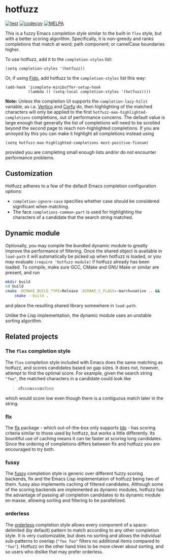 # hotfuzz

[![test](https://github.com/axelf4/hotfuzz/actions/workflows/test.yml/badge.svg)](https://github.com/axelf4/hotfuzz/actions/workflows/test.yml)
[![codecov](https://codecov.io/gh/axelf4/hotfuzz/graph/badge.svg?token=OV1BqTB7QL)](https://codecov.io/gh/axelf4/hotfuzz)
[![MELPA](https://melpa.org/packages/hotfuzz-badge.svg)](https://melpa.org/#/hotfuzz)

This is a fuzzy Emacs completion style similar to the built-in `flex` style,
but with a better scoring algorithm.
Specifically, it is non-greedy and ranks completions that match at
word; path component; or camelCase boundaries higher.

To use hotfuzz, add it to the `completion-styles` list:
```elisp
(setq completion-styles '(hotfuzz))
```
Or, if using [Fido], add hotfuzz to the `completion-styles` list this way:
```elisp
(add-hook 'icomplete-minibuffer-setup-hook
          (lambda () (setq-local completion-styles '(hotfuzz))))
```

**Note:** Unless the completion UI supports the
`completion-lazy-hilit` variable, as i.a. [Vertico] and [Corfu] do,
then highlighting of the matched characters will only be applied to
the first `hotfuzz-max-highlighted-completions` completions, out of
performance concerns. The default value is large enough that generally
the list of completions will need to be scrolled beyond the second
page to reach non-highlighted completions. If you are annoyed by this
you can make it highlight all completions instead using
```elisp
(setq hotfuzz-max-highlighted-completions most-positive-fixnum)
```
provided you are completing small enough lists and/or do not encounter
performance problems.

## Customization

Hotfuzz adheres to a few of the default Emacs completion configuration options:
* `completion-ignore-case` specifies whether case should be considered
  significant when matching.
* The face `completions-common-part` is used for highlighting the
  characters of a candidate that the search string matched.

## Dynamic module

Optionally, you may compile the bundled dynamic module
to greatly improve the performance of filtering.
Once the shared object is available in `load-path`
it will automatically be picked up when hotfuzz is loaded,
or you may evaluate `(require 'hotfuzz-module)`
if hotfuzz already has been loaded.
To compile, make sure GCC, CMake and GNU Make or similar are present,
and run

```sh
mkdir build
cd build
cmake -DCMAKE_BUILD_TYPE=Release -DCMAKE_C_FLAGS=-march=native .. &&
	cmake --build .
```

and place the resulting shared library somewhere in `load-path`.

Unlike the Lisp implementation,
the dynamic module uses an unstable sorting algorithm.

## Related projects

### The `flex` completion style

The `flex` completion style included with Emacs
does the same matching as hotfuzz, and scores candidates based on gap sizes.
It does not, however, attempt to find the optimal score.
For example, given the search string `"foo"`,
the matched characters in a candidate could look like

> x**f**xxx**o**xxx**o**xfoox

which would score low even though
there is a contiguous match later in the string.

### flx

The [flx] package - which out-of-the-box only supports [Ido] -
has scoring criteria similar to those used by hotfuzz,
but works a little differently.
Its bountiful use of caching means it can be faster at scoring long candidates.
Since the ordering of completions differs between flx and hotfuzz
you are encouraged to try both.

### fussy

The [fussy] completion style is generic over different fuzzy scoring backends,
flx and the Emacs Lisp implementation of hotfuzz being two of them.
fussy also implements caching of filtered candidates.
Although some of the scoring backends are implemented as dynamic modules,
hotfuzz has the advantage of passing all completion candidates
to its dynamic module en masse,
allowing sorting and filtering to be parallelized.

### orderless

The [orderless] completion style allows
every component of a space-delimited (by default) pattern
to match according to any other completion style.
It is very customizable,
but does no sorting and allows the individual sub-patterns to overlap
(`"foo foo"` filters no additional items compared to `"foo"`).
Hotfuzz on the other hand tries to be more clever about sorting,
and so users who dislike that may prefer orderless.

[Vertico]: https://github.com/minad/vertico
[Corfu]: https://github.com/minad/corfu
[Ido]: https://www.gnu.org/software/emacs/manual/html_node/ido/index.html
[Fido]: https://www.gnu.org/software/emacs/manual/html_node/emacs/Icomplete.html
[flx]: https://github.com/lewang/flx
[fussy]: https://github.com/jojojames/fussy
[orderless]: https://github.com/oantolin/orderless
